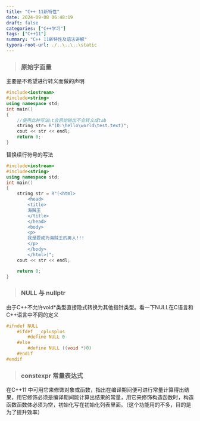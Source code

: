 ```yaml
---
title: "C++ 11新特性"
date: 2024-09-08 06:48:19
draft: false
categories: ["C++学习"]
tags: ["C++11"]
summary: "C++ 11新特性及语法讲解"
typora-root-url: ./..\..\..\static
---
```


> ### 原始字面量

主要是不希望进行转义而做的声明

```c++
#include<iostream>
#include<string>
using namespace std;
int main()
{
    //使用此种写法\t会原始输出不会转义成tab
    string str= R"(D:\hello\world\test.text)";
    cout << str << endl;
    return 0;
}
```

替换续行符号的写法

```c++
#include<iostream>
#include<string>
using namespace std;
int main()
{
    string str = R"(<html>
        <head>
        <title>
        海贼王
        </title>
        </head>
        <body>
        <p>
        我是要成为海贼王的男人!!!
        </p>
        </body>
        </html>)";
    cout << str << endl;

    return 0;
}
```

> ### NULL 与 nullptr

由于C++不允许void*类型直接隐式转换为其他指针类型。看一下NULL在C语言和C++语言中不同的定义

```c++
#ifndef NULL
    #ifdef __cplusplus
        #define NULL 0
    #else
        #define NULL ((void *)0)
    #endif
#endif
```

> ### constexpr 常量表达式

在C++11 中可用它来修饰对象或函数，指出在编译期间便可进行常量计算得出结果，用它修饰必须是编译期间能计算出结果的常量，用它来修饰构造函数时，构造函数函数体必须为空，初始化写在初始化列表里面。（这个功能用的不多，目的是为了提升效率）
